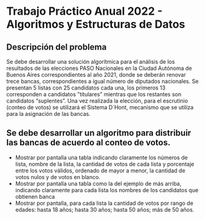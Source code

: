 # Trabajo Práctico Anual 2022 - Algoritmos y Estructuras de Datos

## Descripción del problema
Se debe desarrollar una solución algorítmica para el análisis de los resultados de las elecciones PASO Nacionales en la Ciudad Autónoma
de Buenos Aires correspondientes al año 2021, donde se deberán renovar trece bancas, correspondientes a igual número de diputados
nacionales.
Se presentan 5 listas con 25 candidatos cada una, los primeros 13 corresponden a candidatos ”titulares” mientras que los restantes son
candidatos “suplentes”.
Una vez realizada la elección, para el escrutinio (conteo de votos) se utilizará el Sistema D´Hont, mecanismo que se utiliza para la
asignación de las bancas.

## Se debe desarrollar un algoritmo para distribuir las bancas de acuerdo al conteo de votos.
-  Mostrar por pantalla una tabla indicando claramente los números de lista, nombre de la
lista, la cantidad de votos de cada lista y porcentaje entre los votos válidos, ordenado de
mayor a menor, la cantidad de votos nulos y de votos en blanco.
-  Mostrar por pantalla una tabla como la del ejemplo de más arriba, indicando claramente
para cada lista los nombres de los candidatos que obtienen banca
-  Mostrar por pantalla, para cada lista la cantidad de votos por rango de edades: hasta 18
años; hasta 30 años; hasta 50 años; más de 50 años.
